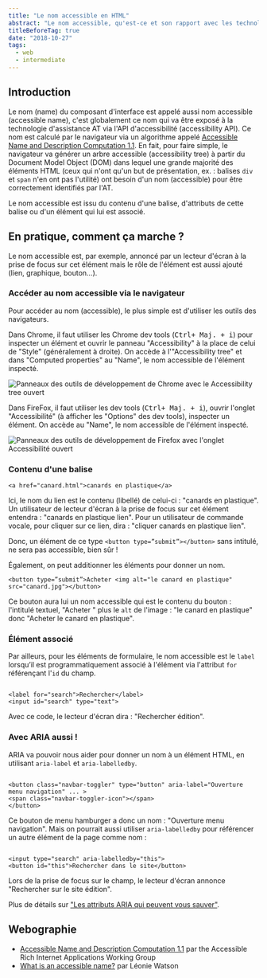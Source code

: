 ```yaml
---
title: "Le nom accessible en HTML"
abstract: "Le nom accessible, qu'est-ce et son rapport avec les technologies d'assistance"
titleBeforeTag: true
date: "2018-10-27"
tags:
  - web
  - intermediate
---
```


  
## Introduction

Le nom (<span lang="en">name</span>) du composant d'interface est appelé aussi nom accessible  (<span lang="en">accessible name</span>), c'est globalement ce nom qui va être exposé à la technologie d'assistance <abbr>AT</abbr> via l'<abbr>API</abbr> d'accessibilité (<span lang="en">accessibility <abbr>API</abbr></span>). Ce nom est calculé par le navigateur via un algorithme appelé [<span lang="en">Accessible Name and Description Computation 1.1</span>](https://www.w3.org/TR/accname-1.1/).
En fait, pour faire simple, le navigateur va générer un arbre accessible (<span lang="en">accessibility tree</span>) à partir du <span lang="en">Document Model Object</span> (<abbr>DOM</abbr>) dans lequel une grande majorité des éléments <abbr>HTML</abbr> (ceux qui n'ont qu'un but de présentation, ex. : balises `div` et `span` n'en ont pas l'utilité) ont besoin d'un nom (accessible) pour être correctement identifiés par l'<abbr>AT</abbr>.

Le nom accessible est issu du contenu d'une balise, d'attributs de cette balise ou d'un élément qui lui est associé.

## En pratique, comment ça marche ?

Le nom accessible est, par exemple, annoncé par un lecteur d'écran à la prise de focus sur cet élément mais le rôle de l'élément est aussi ajouté (lien, graphique, bouton...).

### Accéder au nom accessible via le navigateur

Pour accéder au nom (accessible), le plus simple est d'utiliser les outils des navigateurs.

Dans Chrome, il faut utiliser les Chrome dev tools (<kbd>Ctrl+ Maj. + i</kbd>) pour inspecter un élément et ouvrir le panneau "Accessibility" à la place de celui de "Style" (généralement à droite). On accède à l'"Accessibility tree" et dans "Computed properties" au "Name", le nom accessible de l'élément inspecté.

![Panneaux des outils de développement de Chrome avec le Accessibility tree ouvert](../../web/images/chrome_name.png)

Dans FireFox, il faut utiliser les dev tools (<kbd>Ctrl+ Maj. + i</kbd>), ouvrir l'onglet "Accessibilité" (à afficher les "Options" des dev tools), inspecter un élément. On accède au "Name", le nom accessible de l'élément inspecté.

![Panneaux des outils de développement de Firefox avec l'onglet Accessibilité ouvert](../../web/images/FF_name.png)
### Contenu d'une balise

`<a href="canard.html">canards en plastique</a>`

Ici, le nom du lien est le contenu (libellé) de celui-ci : "canards en plastique". Un utilisateur de lecteur d'écran à la prise de focus sur cet élément entendra : "canards en plastique lien". Pour un utilisateur de commande vocale, pour cliquer sur ce lien, dira : "cliquer canards en plastique lien".

Donc, un élément de ce type `<button type=”submit”></button>` sans intitulé, ne sera pas accessible, bien sûr !

Également, on peut additionner les éléments pour donner un nom.

`<button type=”submit”>Acheter <img alt="le canard en plastique" src="canard.jpg"></button>` 
 
 Ce bouton aura lui un nom accessible qui est le contenu du bouton : l'intitulé textuel, "Acheter " plus le `alt` de l'image : "le canard en plastique" donc "Acheter le canard en plastique".

### Élément associé

Par ailleurs, pour les éléments de formulaire, le nom accessible est le `label` lorsqu’il est programmatiquement associé à l'élément via l'attribut `for` référençant l'`id` du champ.

<pre><code class="html">
&lt;label for="search"&gt;Rechercher&lt;/label&gt;
&lt;input id="search" type="text"&gt;
</code></pre>

Avec ce code, le lecteur d'écran dira : "Rechercher édition".

### Avec <abbr>ARIA</abbr> aussi !

<abbr>ARIA</abbr> va pouvoir nous aider pour donner un nom à un élément <abbr>HTML</abbr>, en utilisant `aria-label` et `aria-labelledby`.

<pre><code class="html">
&lt;button class="navbar-toggler" type="button" aria-label="Ouverture menu navigation" ... &gt;
&lt;span class="navbar-toggler-icon"&gt;&lt;/span&gt;
&lt;/button&gt;
</code></pre>

Ce bouton de menu hamburger a donc un nom : "Ouverture menu navigation". 
Mais on pourrait aussi utiliser `aria-labelledby` pour référencer un autre élément de la page comme nom :

<pre><code class="html">
&lt;input type="search" aria-labelledby="this"&gt;
&lt;button id="this"&gt;Rechercher dans le site&lt;/button&gt;
</code></pre>
Lors de la prise de focus sur le champ, le lecteur d'écran annonce "Rechercher sur le site édition".

Plus de détails sur ["Les attributs <abbr>ARIA</abbr> qui peuvent vous sauver"](../attributs-aria-qui-peuvent-vous-sauver/).

## Webographie

- <a href="https://www.w3.org/TR/accname-1.1/" lang="en" hreflang="en">Accessible Name and Description Computation 1.1</a> par <span lang="en">the Accessible Rich Internet Applications Working Group</span>
- <a href="https://developer.paciellogroup.com/blog/2017/04/what-is-an-accessible-name/" lang="en" hreflang="en">What is an accessible name?</a> par Léonie Watson
